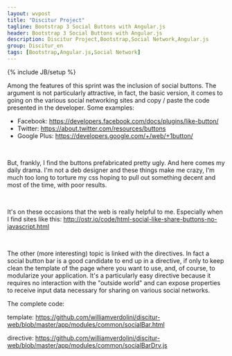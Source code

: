 ```yaml
---
layout: wvpost
title: "Discitur Project"
tagline: Bootstrap 3 Social Buttons with Angular.js
header: Bootstrap 3 Social Buttons with Angular.js
description: Discitur Project,Bootstrap,Social Network,Angular.js
group: Discitur_en
tags: [Bootstrap,Angular.js,Social Network]
---
```

{% include JB/setup %}
<!-- Markup JSON-LD generato da Assistente per il markup dei dati strutturati di Google. -->
<script type="application/ld+json">
{
  "@context" : "http://schema.org",
  "@type" : "Article",
  "name" : "Bootstrap 3 Social Buttons con Angular.js",
  "author" : {
    "@type" : "Person",
    "name" : "William Verdolini"
  },
  "datePublished" : "2014-03-16",
  "articleSection" : [ "Bootstrap", "Angular.js", "Social Network"  ],
  "url" : "http://williamverdolini.github.io/2014/03/09/discitur-Bootstrap3_SocialBar_en"
}
</script>

Among the features of this sprint was the inclusion of social buttons. The argument is not particularly attractive, in fact, the basic version, it comes to going on the various social networking sites and copy / paste the code presented in the developer. Some examples:
 

- Facebook: <a href="https://developers.facebook.com/docs/plugins/like-button/" target="_blank">https://developers.facebook.com/docs/plugins/like-button/</a>
- Twitter: <a href="https://about.twitter.com/resources/buttons" target="_blank">https://about.twitter.com/resources/buttons</a>
- Google Plus: <a href="https://developers.google.com/+/web/+1button/" target="_blank">https://developers.google.com/+/web/+1button/</a>

 

But, frankly, I find the buttons prefabricated pretty ugly. And here comes my daily drama. I'm not a deb designer and these things make me crazy, I'm much too long to torture my css hoping to pull out something decent and most of the time, with poor results.

 

It's on these occasions that the web is really helpful to me. Especially when I find sites like this: <a href="http://ostr.io/code/html-social-like-share-buttons-no-javascript.html" target="_blank">http://ostr.io/code/html-social-like-share-buttons-no-javascript.html</a>

 

The other (more interesting) topic is linked with the directives. In fact a social button bar is a good candidate to end up in a directive, if only to keep clean the template of the page where you want to use, and, of course, to modularize your application. It's a particularly easy directive because it requires no interaction with the "outside world" and can expose properties to receive input data necessary for sharing on various social networks.

The complete code:

template: <a href="https://github.com/williamverdolini/discitur-web/blob/master/app/modules/common/socialBar.html" target="_blank">https://github.com/williamverdolini/discitur-web/blob/master/app/modules/common/socialBar.html</a>

directive: <a href="https://github.com/williamverdolini/discitur-web/blob/master/app/modules/common/socialBarDrv.js" target="_blank">https://github.com/williamverdolini/discitur-web/blob/master/app/modules/common/socialBarDrv.js</a>

 
 